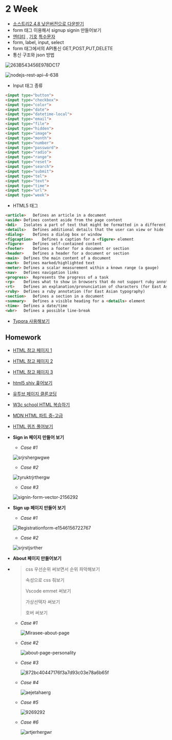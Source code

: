 # 2 Week



+ [소스트리2.4.8 낮은버전으로 다운받기 ](https://www.sourcetreeapp.com/download-archives)
+  form 태그 이용해서 signup signin 만들어보기
+ [엔티티](https://www.w3schools.com/html/html_entities.asp) , [기호](https://www.w3schools.com/html/html_symbols.asp) [특수문자](https://webdir.tistory.com/81)
+ form, label, input, select
+ form 태그에서의 API통신 GET,POST,PUT,DELETE
+ 통신 구조와 json 방법

![263B543456E978DC17](https://user-images.githubusercontent.com/33567964/72198843-9e9b8900-3476-11ea-8d89-4dd2cfa10ab5.png)



![nodejs-rest-api-4-638](https://user-images.githubusercontent.com/33567964/72198846-b6730d00-3476-11ea-8a58-44c55d68d8ee.jpg)





+ Input 태그 종류

```html
<input type="button">
<input type="checkbox">
<input type="color">
<input type="date">
<input type="datetime-local">
<input type="email">
<input type="file">
<input type="hidden">
<input type="image">
<input type="month">
<input type="number">
<input type="password">
<input type="radio">
<input type="range">
<input type="reset">
<input type="search">
<input type="submit">
<input type="tel">
<input type="text">
<input type="time">
<input type="url">
<input type="week">
```



+ HTML5 태그

```html
<article>	Defines an article in a document
<aside>	Defines content aside from the page content
<bdi>	Isolates a part of text that might be formatted in a different directiofrom other text outside it
<details>	Defines additional details that the user can view or hide
<dialog>	Defines a dialog box or window
<figcaption>	Defines a caption for a <figure> element
<figure>	Defines self-contained content
<footer>	Defines a footer for a document or section
<header>	Defines a header for a document or section
<main>	Defines the main content of a document
<mark>	Defines marked/highlighted text
<meter>	Defines a scalar measurement within a known range (a gauge)
<nav>	Defines navigation links
<progress>	Represents the progress of a task
<rp>	Defines what to show in browsers that do not support ruby annotations
<rt>	Defines an explanation/pronunciation of characters (for East Asian typography)
<ruby>	Defines a ruby annotation (for East Asian typography)
<section>	Defines a section in a document
<summary>	Defines a visible heading for a <details> element
<time>	Defines a date/time
<wbr>	Defines a possible line-break
```



+ [Typora 사용해보기](http://support.typora.io/Markdown-Reference/#block-elements)



## Homework

+ [HTML 참고 페이지 1](http://webberstudy.com/html-css/html-1/basic-knowledge/)
+ [HTML 참고 페이지 2](http://webberstudy.com/html-css/html-2/web-standard/)
+ [HTML 참고 페이지 3](http://webberstudy.com/html-css/html-3/meta-elements/)

+ [html5 shiv 훑어보기](https://webdir.tistory.com/81)
+ [유투브 페이지 클론코딩](https://www.youtube.com/?gl=KR)
+ [W3c school HTML 복습하기](https://www.w3schools.com/html/default.asp)
+ [MDN HTML 파트 중-고급](https://developer.mozilla.org/ko/docs/Web/HTML)
+ [HTML 퀴즈 풀어보기](https://www.w3schools.com/html/html_quiz.asp)



+ **Sign in 페이지 만들어 보기**

  + *Case #1*

  ![srjrshergwgwe](https://user-images.githubusercontent.com/33567964/72198807-187f4280-3476-11ea-9d99-f9f402036563.png)

  

  + *Case #2*

  ![tyruktrjrthergw](https://user-images.githubusercontent.com/33567964/72198811-259c3180-3476-11ea-86fd-077a9e96ea4b.png)

  

  + *Case #3*

  ![signin-form-vector-2156292](https://user-images.githubusercontent.com/33567964/72198814-2c2aa900-3476-11ea-9ecf-b97a455baa75.jpg)

  

+ **Sign up 페이지 만들어 보기**

  + *Case #1*

  ![Registrationform-e1546156722767](https://user-images.githubusercontent.com/33567964/72198819-3cdb1f00-3476-11ea-8e37-7c6f8f158cf6.jpg)

  + *Case #2*

  ![srjrstjsrther](https://user-images.githubusercontent.com/33567964/72198820-41073c80-3476-11ea-962c-d47f9be99a8d.png)









+ **About 페이지 만들어보기**

+ > css 우선순위 써보면서 순위 파악해보기
  >
  > 속성으로 css 줘보기
  >
  > Vscode emmet 써보기
  >
  > 가상선택자 써보기 
  >
  > 호버 써보기

  + *Case #1*

    ![Mirasee-about-page](https://user-images.githubusercontent.com/33567964/72214531-657f1980-3547-11ea-9c63-e768b7aa5fcc.png)

    

  + *Case #2*

    ![about-page-personality](https://user-images.githubusercontent.com/33567964/72214534-6d3ebe00-3547-11ea-80f4-65fb07fe06e5.png)

  + *Case #3*

    ![872bc40447176f3a7d93c03e78a6b65f](https://user-images.githubusercontent.com/33567964/72214537-7760bc80-3547-11ea-8b9a-f56d6ff3dee8.jpg)

  + *Case #4*

    ![aejetahaerg](https://user-images.githubusercontent.com/33567964/72214538-7f206100-3547-11ea-83a4-6ebf4354ccb9.png)

    

  + *Case #5*

    ![9269292](https://user-images.githubusercontent.com/33567964/72214542-8cd5e680-3547-11ea-84d7-6fe476d13d33.png)

  + *Case #6*

    ![artjerhergwr](https://user-images.githubusercontent.com/33567964/72214543-93645e00-3547-11ea-896f-78844645a914.png)

    

